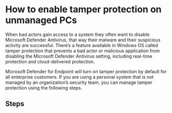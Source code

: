 

How to enable tamper protection on unmanaged PCs
==
When bad actors gain access to a system they often want to disable Microsoft Defender Antivirus, that way their malware 
and their suspicious activity are successful. There’s a feature available in Windows OS called tamper protection that 
prevents a bad actor or malicious application from disabling the Microsoft Defender Antivirus setting, including real-time 
protection and cloud-delivered protection.

Microsoft Defender for Endpoint will turn on tamper protection by default for all enterprise customers. If you are using a 
personal system that is not managed by an organization’s security team, you can manage tamper protection using the following steps.

Steps
--
